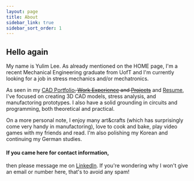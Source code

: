 ```yaml
---
layout: page
title: About
sidebar_link: true
sidebar_sort_order: 1
---
```


## Hello again

My name is Yulim Lee. As already mentioned on the HOME page, I'm a recent Mechanical Engineering graduate from UofT and I'm currently looking for a job in stress mechanics and/or mechatronics.

As seen in my [CAD Portfolio](/CAD_Portfolio.md)~~, [Work Experience](/workExperience.md) and [Projects](/projects.md)~~ and [Resume](/Resume.md), I've focused on creating 3D CAD models, stress analysis, and manufactoring prototypes. I also have a solid grounding in circuits and programming, both theoretical and practical.

On a more personal note, I enjoy many art&crafts (which has surprisingly come very handy in manufactoring), love to cook and bake, play video games with my friends and read. I'm also polishing my Korean and continuing my German studies.

#### If you came here for contact information,
then please message me on [LinkedIn](https://www.linkedin.com/in/yulim-lee-24b227131/). If you're wondering why I won't give an email or number here, that's to avoid any spam! 
